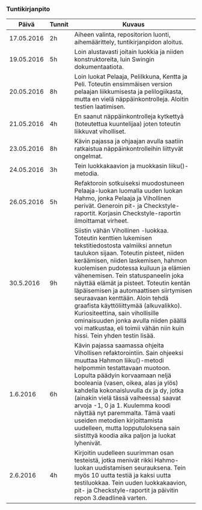 ### Tuntikirjanpito
Päivä | Tunnit | Kuvaus
--------------- | ----- | ------
17.05.2016 | 2h | Aiheen valinta, repositorion luonti, aihemäärittely, tuntikirjanpidon aloitus.
19.05.2016 | 5h | Loin alustavasti joitain luokkia ja niiden konstruktoreita, luin Swingin dokumentaatiota.
20.05.2016 | 8h | Loin luokat Pelaaja, PeliIkkuna, Kentta ja Peli. Toteutin ensimmäisen version pelaajan liikkumisesta ja pelilogiikasta, mutta en vielä näppäinkontrolleja. Aloitin testien laatimisen. 
21.05.2016 | 4h | En saanut näppäinkontrolleja kytkettyä (toteutettua kuuntelijaa) joten toteutin liikkuvat viholliset. 
23.05.2016 | 8h | Kävin pajassa ja ohjaajan avulla saatiin ratkaistua näppäinkontrolleihin liittyvät ongelmat. 
24.05.2016 | 3h | Tein luokkakaavion ja muokkasin liiku()-metodia.
26.05.2016 | 5h | Refaktoroin sotkuiseksi muodostuneen Pelaaja-luokan luomalla uuden luokan Hahmo, jonka Pelaaja ja Vihollinen perivät. Generoin pit- ja Checkstyle-raportit. Korjasin Checkstyle-raportin ilmoittamat virheet. 
30.5.2016 | 9h | Siistin vähän Vihollinen -luokkaa. Toteutin kenttien lukemisen tekstitiedostosta valmiiksi annetun taulukon sijaan. Toteutin pisteet, niiden keräämisen, niiden laskemisen, hahmon kuolemisen pudotessa kuiluun ja elämien vähenemisen. Tein statuspaneelin joka näyttää elämät ja pisteet. Toteutin kentän läpäisemisen ja automaattisen siirtymisen seuraavaan kenttään. Aloin tehdä graafista käyttöliittymää (alkuvalikko). Kuriositeettina, sain vihollisille ominaisuuden jonka avulla niiden päällä voi matkustaa, eli toimii vähän niin kuin hissi. Tein yhden testin lisää. 
1.6.2016 | 6h | Kävin pajassa saamassa ohjeita Vihollisen refaktorointiin. Sain ohjeeksi muuttaa Hahmon liiku()-metodi helpommin testattavaan muotoon. Lopulta päädyin korvaamaan neljä booleania (vasen, oikea, alas ja ylös) kahdella kokonaisluvulla dx ja dy, jotka (ainakin vielä tässä vaiheessa) saavat arvoja -1, 0 ja 1. Kuulemma koodi näyttää nyt paremmalta. Tämä vaati useiden metodien kirjoittamista uudelleen, mutta lopputuloksena sain siistittyä koodia aika paljon ja luokat lyhenivät.
2.6.2016 | 4h | Kirjoitin uudelleen suurimman osan testeistä, jotka menivät rikki Hahmo-luokan uudistamisen seurauksena. Tein myös 10 uutta testiä ja kaksi uutta testiluokkaa. Tein uuden luokkakaavion, pit- ja Checkstyle-raportit ja päivitin repon 3.deadlineä varten.
